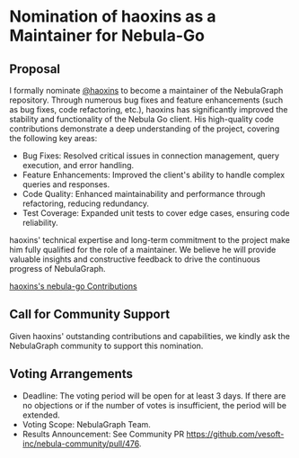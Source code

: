 # Nomination of haoxins as a Maintainer for Nebula-Go

## Proposal

I formally nominate [@haoxins](https://github.com/haoxins) to become a maintainer of the NebulaGraph repository.
Through numerous bug fixes and feature enhancements (such as bug fixes, code refactoring, etc.), haoxins has significantly improved the stability and functionality of the Nebula Go client. His high-quality code contributions demonstrate a deep understanding of the project, covering the following key areas:
- Bug Fixes: Resolved critical issues in connection management, query execution, and error handling.
- Feature Enhancements: Improved the client's ability to handle complex queries and responses.
- Code Quality: Enhanced maintainability and performance through refactoring, reducing redundancy.
- Test Coverage: Expanded unit tests to cover edge cases, ensuring code reliability.

haoxins' technical expertise and long-term commitment to the project make him fully qualified for the role of a maintainer. We believe he will provide valuable insights and constructive feedback to drive the continuous progress of NebulaGraph.

[haoxins's nebula-go Contributions](https://github.com/vesoft-inc/nebula-go/pulls/haoxins)

## Call for Community Support
Given haoxins' outstanding contributions and capabilities, we kindly ask the NebulaGraph community to support this nomination.

## Voting Arrangements
- Deadline: The voting period will be open for at least 3 days. If there are no objections or if the number of votes is insufficient, the period will be extended.
- Voting Scope: NebulaGraph Team.
- Results Announcement: See Community PR https://github.com/vesoft-inc/nebula-community/pull/476.